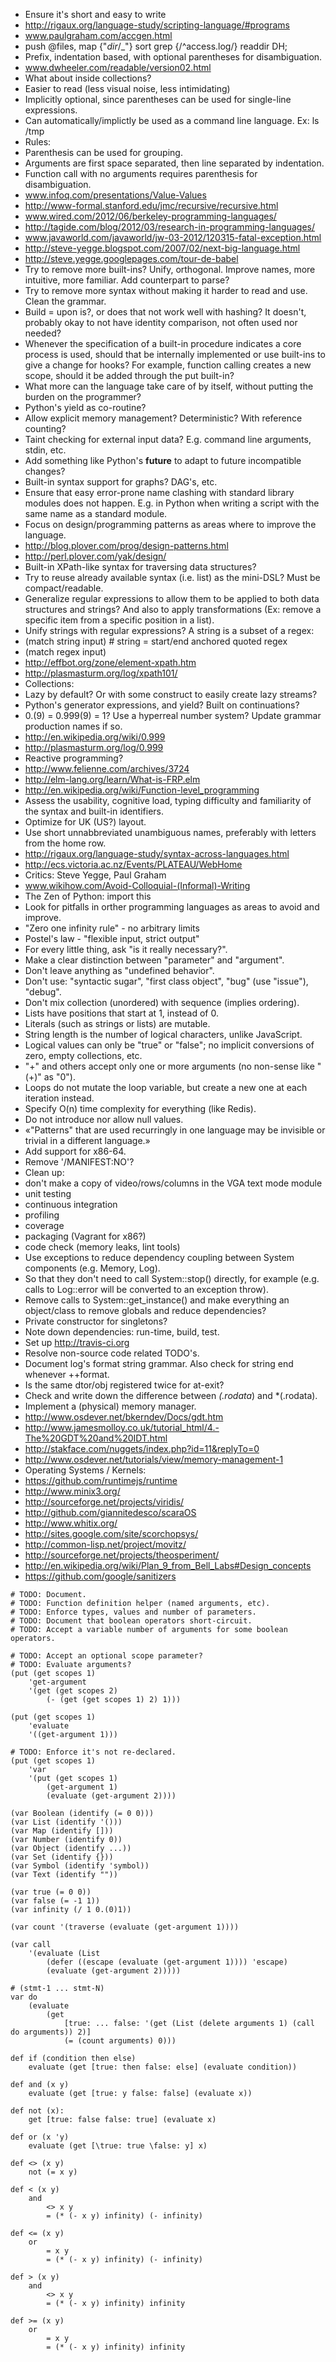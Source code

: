 ﻿- Ensure it's short and easy to write
- http://rigaux.org/language-study/scripting-language/#programs
- www.paulgraham.com/accgen.html
- push @files, map {"$dir/$_"} sort grep {/^access\.log/} readdir DH;
- Prefix, indentation based, with optional parentheses for disambiguation.
- www.dwheeler.com/readable/version02.html 
- What about inside collections?
- Easier to read (less visual noise, less intimidating)
- Implicitly optional, since parentheses can be used for single-line expressions.
- Can automatically/implictly be used as a command line language. Ex: ls /tmp
- Rules:
- Parenthesis can be used for grouping.
- Arguments are first space separated, then line separated by indentation.
- Function call with no arguments requires parenthesis for disambiguation.
- www.infoq.com/presentations/Value-Values
- http://www-formal.stanford.edu/jmc/recursive/recursive.html
- www.wired.com/2012/06/berkeley-programming-languages/
- http://tagide.com/blog/2012/03/research-in-programming-languages/
- www.javaworld.com/javaworld/jw-03-2012/120315-fatal-exception.html
- http://steve-yegge.blogspot.com/2007/02/next-big-language.html 
- http://steve.yegge.googlepages.com/tour-de-babel
- Try to remove more built-ins? Unify, orthogonal. Improve names, more intuitive, more familiar. Add counterpart to parse?
- Try to remove more syntax without making it harder to read and use. Clean the grammar.
- Build = upon is?, or does that not work well with hashing? It doesn't, probably okay to not have identity comparison, not often used nor needed?
- Whenever the specification of a built-in procedure indicates a core process is used, should that be internally implemented or use built-ins to give a change for hooks? For example, function calling creates a new scope, should it be added through the put built-in?
- What more can the language take care of by itself, without putting the burden on the programmer?
- Python's yield as co-routine?
- Allow explicit memory management? Deterministic? With reference counting?
- Taint checking for external input data? E.g. command line arguments, stdin, etc.
- Add something like Python's __future__ to adapt to future incompatible changes?
- Built-in syntax support for graphs? DAG's, etc.
- Ensure that easy error-prone name clashing with standard library modules does not happen. E.g. in Python when writing a script with the same name as a standard module.
- Focus on design/programming patterns as areas where to improve the language.
- http://blog.plover.com/prog/design-patterns.html
- http://perl.plover.com/yak/design/
- Built-in XPath-like syntax for traversing data structures?
- Try to reuse already available syntax (i.e. list) as the mini-DSL? Must be compact/readable.
- Generalize regular expressions to allow them to be applied to both data structures and strings? And also to apply transformations (Ex: remove a specific item from a specific position in a list).
- Unify strings with regular expressions? A string is a subset of a regex:
- (match string input) # string = start/end anchored quoted regex
- (match regex input)
- http://effbot.org/zone/element-xpath.htm
- http://plasmasturm.org/log/xpath101/
- Collections:
- Lazy by default? Or with some construct to easily create lazy streams?
- Python's generator expressions, and yield? Built on continuations?
- 0.(9) = 0.999(9) = 1? Use a hyperreal number system? Update grammar production names if so.
- http://en.wikipedia.org/wiki/0.999 
- http://plasmasturm.org/log/0.999
- Reactive programming?
- http://www.felienne.com/archives/3724
- http://elm-lang.org/learn/What-is-FRP.elm
- http://en.wikipedia.org/wiki/Function-level_programming
- Assess the usability, cognitive load, typing difficulty and familiarity of the syntax and built-in identifiers.
- Optimize for UK (US?) layout.
- Use short unnabbreviated unambiguous names, preferably with letters from the home row.
- http://rigaux.org/language-study/syntax-across-languages.html
- http://ecs.victoria.ac.nz/Events/PLATEAU/WebHome
- Critics: Steve Yegge, Paul Graham
- www.wikihow.com/Avoid-Colloquial-(Informal)-Writing
- The Zen of Python: import this
- Look for pitfalls in orther programming languages as areas to avoid and improve.
- "Zero one infinity rule" - no arbitrary limits
- Postel's law - "flexible input, strict output"
- For every little thing, ask "is it really necessary?".
- Make a clear distinction between "parameter" and "argument".
- Don't leave anything as "undefined behavior".
- Don't use: "syntactic sugar", "first class object", "bug" (use "issue"), "debug".
- Don't mix collection (unordered) with sequence (implies ordering).
- Lists have positions that start at 1, instead of 0.
- Literals (such as strings or lists) are mutable.
- String length is the number of logical characters, unlike JavaScript.
- Logical values can only be "true" or "false"; no implicit conversions of zero, empty collections, etc.
- "+" and others accept only one or more arguments (no non-sense like "(+)" as "0").
- Loops do not mutate the loop variable, but create a new one at each iteration instead.
- Specify O(n) time complexity for everything (like Redis).
- Do not introduce nor allow null values.
- «"Patterns" that are used recurringly in one language may be invisible or trivial in a different language.»
- Add support for x86-64.
- Remove '/MANIFEST:NO'?
- Clean up:
- don't make a copy of video/rows/columns in the VGA text mode module
- unit testing
- continuous integration
- profiling
- coverage
- packaging (Vagrant for x86?)
- code check (memory leaks, lint tools)
- Use exceptions to reduce dependency coupling between System components (e.g. Memory, Log).
- So that they don't need to call System::stop() directly, for example (e.g. calls to Log::error will be converted to an exception throw).
- Remove calls to System::get_instance() and make everything an object/class to remove globals and reduce dependencies?
- Private constructor for singletons?
- Note down dependencies: run-time, build, test.
- Set up http://travis-ci.org
- Resolve non-source code related TODO's.
- Document log's format string grammar. Also check for string end whenever ++format.
- Is the same dtor/obj registered twice for at-exit?
- Check and write down the difference between *(.rodata*) and *(.rodata).
- Implement a (physical) memory manager.
- http://www.osdever.net/bkerndev/Docs/gdt.htm
- http://www.jamesmolloy.co.uk/tutorial_html/4.-The%20GDT%20and%20IDT.html
- http://stakface.com/nuggets/index.php?id=11&replyTo=0
- http://www.osdever.net/tutorials/view/memory-management-1
- Operating Systems / Kernels:
- https://github.com/runtimejs/runtime
- http://www.minix3.org/
- http://sourceforge.net/projects/viridis/
- http://github.com/giannitedesco/scaraOS
- http://www.whitix.org/
- http://sites.google.com/site/scorchopsys/
- http://common-lisp.net/project/movitz/
- http://sourceforge.net/projects/theosperiment/
- http://en.wikipedia.org/wiki/Plan_9_from_Bell_Labs#Design_concepts
- https://github.com/google/sanitizers

```
# TODO: Document.
# TODO: Function definition helper (named arguments, etc).
# TODO: Enforce types, values and number of parameters.
# TODO: Document that boolean operators short-circuit.
# TODO: Accept a variable number of arguments for some boolean operators.

# TODO: Accept an optional scope parameter?
# TODO: Evaluate arguments?
(put (get scopes 1)
    'get-argument
    '(get (get scopes 2)
        (- (get (get scopes 1) 2) 1)))

(put (get scopes 1)
    'evaluate
    '((get-argument 1)))

# TODO: Enforce it's not re-declared.
(put (get scopes 1)
    'var
    '(put (get scopes 1)
        (get-argument 1)
        (evaluate (get-argument 2))))

(var Boolean (identify (= 0 0)))
(var List (identify '()))
(var Map (identify []))
(var Number (identify 0))
(var Object (identify ...))
(var Set (identify {}))
(var Symbol (identify 'symbol))
(var Text (identify ""))

(var true (= 0 0))
(var false (= -1 1))
(var infinity (/ 1 0.(0)1))

(var count '(traverse (evaluate (get-argument 1))))

(var call
    '(evaluate (List
        (defer ((escape (evaluate (get-argument 1)))) 'escape)
        (evaluate (get-argument 2)))))

# (stmt-1 ... stmt-N)
var do
    (evaluate
        (get
            [true: ... false: '(get (List (delete arguments 1) (call do arguments)) 2)]
            (= (count arguments) 0)))

def if (condition then else)
    evaluate (get [true: then false: else] (evaluate condition))

def and (x y)
    evaluate (get [true: y false: false] (evaluate x))

def not (x):
    get [true: false false: true] (evaluate x)

def or (x 'y)
    evaluate (get [\true: true \false: y] x)

def <> (x y)
    not (= x y)

def < (x y)
    and
        <> x y
        = (* (- x y) infinity) (- infinity)

def <= (x y)
    or
        = x y
        = (* (- x y) infinity) (- infinity)

def > (x y)
    and
        <> x y
        = (* (- x y) infinity) infinity

def >= (x y)
    or
        = x y
        = (* (- x y) infinity) infinity
```
